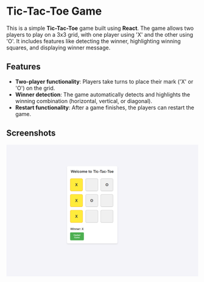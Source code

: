 # Tic-Tac-Toe Game

This is a simple **Tic-Tac-Toe** game built using **React**. The game allows two players to play on a 3x3 grid, with one player using 'X' and the other using 'O'. It includes features like detecting the winner, highlighting winning squares, and displaying winner message.

## Features

- **Two-player functionality**: Players take turns to place their mark ('X' or 'O') on the grid.
- **Winner detection**: The game automatically detects and highlights the winning combination (horizontal, vertical, or diagonal).
- **Restart functionality**: After a game finishes, the players can restart the game.

## Screenshots

![Tic-Tac-Toe Screenshot](./assets/screenshots/image.png)

